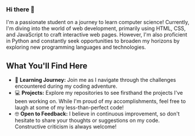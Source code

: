 ### Hi there 👋
I'm a passionate student on a journey to learn computer science! Currently, I'm diving into the world of web development, primarily using HTML, CSS, and JavaScript to craft interactive web pages. However, I'm also proficient in Python and constantly seek opportunities to broaden my horizons by exploring new programming languages and technologies.

## What You'll Find Here
- 🌱 **Learning Journey:** Join me as I navigate through the challenges encountered during my coding adventure.
- 💻 **Projects:** Explore my repositories to see firsthand the projects I've been working on. While I'm proud of my accomplishments, feel free to laugh at some of my less-than-perfect code!
- 🤓 **Open to Feedback:** I believe in continuous improvement, so don't hesitate to share your thoughts or suggestions on my code. Constructive criticism is always welcome!

<!--
**Goosenator123/Goosenator123** is a ✨ _special_ ✨ repository because its `README.md` (this file) appears on your GitHub profile.

Here are some ideas to get you started:

- 🔭 I’m currently working on ...
- 🌱 I’m currently learning ...
- 👯 I’m looking to collaborate on ...
- 🤔 I’m looking for help with ...
- 💬 Ask me about ...
- 📫 How to reach me: ...
- 😄 Pronouns: ...
- ⚡ Fun fact: ...

Let's Connect!
📫 Contact: Feel free to reach out via email or connect with me on LinkedIn.
🌐 Portfolio: Check out my portfolio website to see more of my work.
-->
